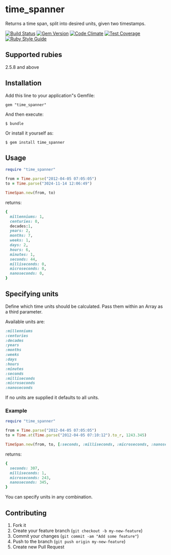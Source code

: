 time_spanner
============

Returns a time span, split into desired units, given two timestamps.

[![Build Status](https://secure.travis-ci.org/shlub/time_spanner.svg?branch=master)](http://travis-ci.org/shlub/time_spanner)
[![Gem Version](https://badge.fury.io/rb/time_spanner.svg)](http://badge.fury.io/rb/time_spanner)
[![Code Climate](https://codeclimate.com/github/shlub/time_spanner.svg)](https://codeclimate.com/github/shlub/time_spanner)
[![Test Coverage](https://codeclimate.com/github/shlub/time_spanner/badges/coverage.svg)](https://codeclimate.com/github/shlub/time_spanner)
[![Ruby Style Guide](https://img.shields.io/badge/code_style-standard-brightgreen.svg)](https://github.com/testdouble/standard)

## Supported rubies

2.5.8 and above

## Installation

Add this line to your application"s Gemfile:

    gem "time_spanner"

And then execute:

    $ bundle

Or install it yourself as:

    $ gem install time_spanner

## Usage

```ruby
require "time_spanner"

from = Time.parse("2012-04-05 07:05:05")
to = Time.parse("3024-11-14 12:06:49")

TimeSpan.new(from, to)
```
returns:

```ruby
{
  millenniums: 1,
  centuries: 0,
  decades:1,
  years: 2,
  months: 7,
  weeks: 1,
  days: 2,
  hours: 6,
  minutes: 1,
  seconds: 44,
  milliseconds: 0,
  microseconds: 0,
  nanoseconds: 0,
}
```

## Specifying units

Define which time units should be calculated.
Pass them within an Array as a third parameter.

Available units are:
```ruby
:millenniums
:centuries
:decades
:years
:months
:weeks
:days
:hours
:minutes
:seconds
:milliseconds
:microseconds
:nanoseconds
```

If no units are supplied it defaults to all units.


### Example

```ruby
require "time_spanner"

from = Time.parse("2012-04-05 07:05:05")
to = Time.at(Time.parse("2012-04-05 07:10:12").to_r, 1243.345)

TimeSpan.new(from, to, [:seconds, :milliseconds, :microseconds, :nanoseconds])
```
returns:

```ruby
{
  seconds: 307,
  milliseconds: 1,
  microseconds: 243,
  nanoseconds: 345,
}
```

You can specify units in any combination.

## Contributing

1. Fork it
2. Create your feature branch (`git checkout -b my-new-feature`)
3. Commit your changes (`git commit -am "Add some feature"`)
4. Push to the branch (`git push origin my-new-feature`)
5. Create new Pull Request
